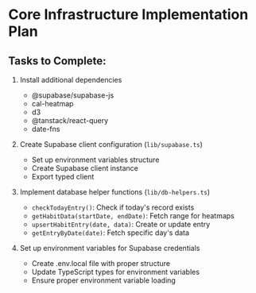# Core Infrastructure Implementation Plan

## Tasks to Complete:

1. Install additional dependencies
   - @supabase/supabase-js
   - cal-heatmap
   - d3
   - @tanstack/react-query
   - date-fns

2. Create Supabase client configuration (`lib/supabase.ts`)
   - Set up environment variables structure
   - Create Supabase client instance
   - Export typed client

3. Implement database helper functions (`lib/db-helpers.ts`)
   - `checkTodayEntry()`: Check if today's record exists
   - `getHabitData(startDate, endDate)`: Fetch range for heatmaps
   - `upsertHabitEntry(date, data)`: Create or update entry
   - `getEntryByDate(date)`: Fetch specific day's data

4. Set up environment variables for Supabase credentials
   - Create .env.local file with proper structure
   - Update TypeScript types for environment variables
   - Ensure proper environment variable loading
